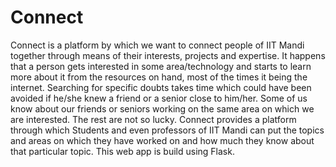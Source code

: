 # Connect
Connect is a platform by which we want to connect people of IIT Mandi together through means of their interests, projects and expertise.  It happens that a person gets interested in some area/technology and starts to learn more about it from the resources on hand, most of the times it being the internet. Searching for specific doubts takes time which could have been avoided if he/she knew a friend or a senior close to him/her. Some of us know about our friends or seniors working on the same area on which we are interested. The rest are not so lucky.  Connect provides a platform through which Students and even professors of IIT Mandi can put the topics and areas on which they have worked on and how much they know about that particular topic.
This web app is build using Flask.
